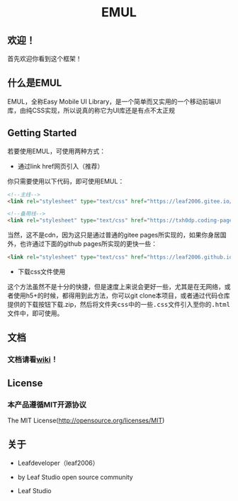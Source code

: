 <center>

# EMUL

</center>

## 欢迎！

首先欢迎你看到这个框架！

## 什么是EMUL

EMUL，全称Easy Mobile UI Library，是一个简单而又实用的一个移动前端UI库，由纯CSS实现，所以说真的称它为UI库还是有点不太正规

## Getting Started

若要使用EMUL，可使用两种方式：

- 通过link href网页引入（推荐）

你只需要使用以下代码，即可使用EMUL：

```html
<!--主线-->
<link rel="stylesheet" type="text/css" href="https://leaf2006.gitee.io/emul/css/emul.min.css">
```

```html
<!--备用线-->
<link rel="stylesheet" type="text/css" href="https://txh0dp.coding-pages.com/input/emul.min.css">

```

当然，这不是cdn，因为这只是通过普通的gitee pages所实现的，如果你身居国外，也许通过下面的github pages所实现的更快一些：

```html
<link rel="stylesheet" type="text/css" href="https://leaf2006.github.io/EMUL/input/emul.min.css">
```

- 下载css文件使用

这个方法虽然不是十分的快捷，但是速度上来说会更好一些，尤其是在无网络，或者使用h5+的时候，都得用到此方法，你可以git clone本项目，或者通过代码仓库提供的下载按钮下载.zip，然后将<kbd>文件夹css</kbd>中的一些<kbd>.css</kbd>文件引入至你的<kbd>.html</kbd>文件中，即可使用。

## 文档

### 文档请看<a href="https://github.com/leaf2006/EMUL/wiki">wiki</a>！

## License

### 本产品遵循MIT开源协议

The MIT License(http://opensource.org/licenses/MIT)


## 关于

- Leafdeveloper（leaf2006）

- by Leaf Studio open source community

- Leaf Studio